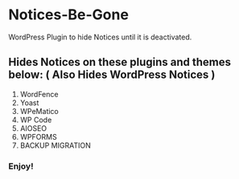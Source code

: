 # Notices-Be-Gone
WordPress Plugin to hide Notices until it is deactivated.

## Hides Notices on these plugins and themes below: ( Also Hides WordPress Notices )

1. WordFence
2. Yoast
3. WPeMatico
4. WP Code
5. AIOSEO
6. WPFORMS
7. BACKUP MIGRATION

### Enjoy!